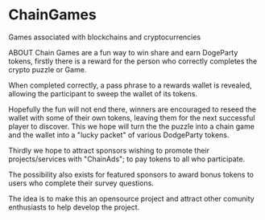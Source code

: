 ChainGames
==========

Games associated with blockchains and cryptocurrencies

ABOUT
Chain Games are a fun way to win share and earn DogeParty tokens, firstly there is a reward for the person who correctly completes the crypto puzzle or Game.

When completed correctly, a pass phrase to a rewards wallet is revealed, allowing the participant to sweep the wallet of its tokens.

Hopefully the fun will not end there, winners are encouraged to reseed the wallet with some of their own tokens, leaving them for the next successful player to discover. This we hope will turn the the puzzle into a chain game and the wallet into a "lucky packet" of various DodgeParty tokens.

Thirdly we hope to attract sponsors wishing to promote their projects/services with "ChainAds"; to pay tokens to all who participate. 

The possibility also exists for featured sponsors to award bonus tokens to users who complete their survey questions.

The idea is to make this an opensource project and attract other comunity enthusiasts to help develop the project.
